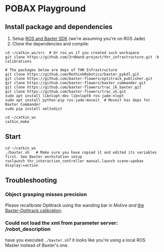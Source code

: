 # POBAX Playground
## Install package and dependencies

1. Setup [ROS and Baxter SDK](http://sdk.rethinkrobotics.com/wiki/Workstation_Setup) (we're assuming you're on ROS Jade)
2. Clone the dependencies and compile:
```
cd ~/catkin_ws/src  # Or ros_ws if you created such workspace
git clone https://github.com/3rdHand-project/thr_infrastructure.git -b calibrations 

# The packages below are deps of THR Infrastructure
git clone https://github.com/RethinkRobotics/baxter_pykdl.git
git clone https://github.com/baxter-flowers/optitrack_publisher.git
git clone https://github.com/baxter-flowers/baxter_commander.git
git clone https://github.com/baxter-flowers/trac_ik_baxter.git
git clone https://github.com/baxter-flowers/trac_ik.git
sudo apt install libnlopt-dev libnlopt0 ros-jade-nlopt
sudo apt install python-pip ros-jade-moveit  # Moveit has deps for Baxter Commander
sudo pip install xmltodict

cd ~/catkin_ws
catkin_make
```

## Start
```
cd ~/catkin_ws
./baxter.sh   # Make sure you have copied it and edited its variables first. See Baxter workstation setup
roslaunch thr_interaction_controller manual.launch scene:=pobax display:=action
```

## Troubleshooting
### Object grasping misses precision
Please recalibrate Optitrack using the wanding bar in Motive *and* [the Baxter-Optitrack calibration](https://github.com/baxter-flowers/optitrack_publisher#calibrate).

### Could not load the xml from parameter server: /robot_description
have you executed `./baxter.sh`? it looks like you're using a local ROS Master instead of Baxter's one.
